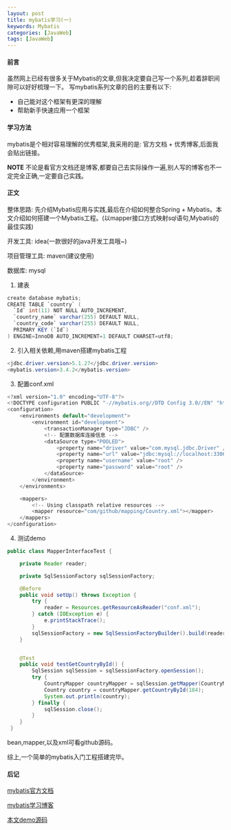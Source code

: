 ```yaml
---
layout: post
title: mybatis学习(一)
keywords: Mybatis
categories: [JavaWeb]
tags: [JavaWeb]
---
```

#### 前言
虽然网上已经有很多关于Mybatis的文章,但我决定要自己写一个系列,趁着辞职间隙可以好好梳理一下。
写mybatis系列文章的目的主要有以下:

* 自己能对这个框架有更深的理解
* 帮助新手快速应用一个框架

#### 学习方法
mybatis是个相对容易理解的优秀框架,我采用的是: 官方文档 + 优秀博客,后面我会贴出链接。

**NOTE**
不论是看官方文档还是博客,都要自己去实际操作一遍,别人写的博客也不一定完全正确,一定要自己实践。

#### 正文
整体思路: 先介绍Mybatis应用与实践,最后在介绍如何整合Spring + Mybatis。本文介绍如何搭建一个Mybatis工程。(以mapper接口方式映射sql语句,Mybatis的最佳实践)

开发工具: idea(一款很好的java开发工具哦~)

项目管理工具: maven(建议使用)

数据库: mysql

1. 建表

```java
create database mybatis;
CREATE TABLE `country` (
  `Id` int(11) NOT NULL AUTO_INCREMENT,
  `country_name` varchar(255) DEFAULT NULL,
  `country_code` varchar(255) DEFAULT NULL,
  PRIMARY KEY (`Id`)
) ENGINE=InnoDB AUTO_INCREMENT=1 DEFAULT CHARSET=utf8;
```

2. 引入相关依赖,用maven搭建mybatis工程

```java
<jdbc.driver.version>5.1.27</jdbc.driver.version>
<mybatis.version>3.4.2</mybatis.version>
```

3. 配置conf.xml

```java
<?xml version="1.0" encoding="UTF-8"?>
<!DOCTYPE configuration PUBLIC "-//mybatis.org//DTD Config 3.0//EN" "http://mybatis.org/dtd/mybatis-3-config.dtd">
<configuration>
    <environments default="development">
        <environment id="development">
            <transactionManager type="JDBC" />
            <!-- 配置数据库连接信息 -->
            <dataSource type="POOLED">
                <property name="driver" value="com.mysql.jdbc.Driver" />
                <property name="url" value="jdbc:mysql://localhost:3306/mybatis" />
                <property name="username" value="root" />
                <property name="password" value="root" />
            </dataSource>
        </environment>
    </environments>

    <mappers>
        <!-- Using classpath relative resources -->
        <mapper resource="com/github/mapping/Country.xml"></mapper>
    </mappers>
</configuration>

```

4. 测试demo

```java
public class MapperInterfaceTest {

    private Reader reader;

    private SqlSessionFactory sqlSessionFactory;

    @Before
    public void setUp() throws Exception {
        try {
            reader = Resources.getResourceAsReader("conf.xml");
        } catch (IOException e) {
            e.printStackTrace();
        }
        sqlSessionFactory = new SqlSessionFactoryBuilder().build(reader);
    }


    @Test
    public void testGetCountryById() {
        SqlSession sqlSession = sqlSessionFactory.openSession();
        try {
            CountryMapper countryMapper = sqlSession.getMapper(CountryMapper.class);
            Country country = countryMapper.getCountryById(184);
            System.out.println(country);
        } finally {
            sqlSession.close();
        }
    }
 }

```

bean,mapper,以及xml可看github源码。

综上,一个简单的mybatis入门工程搭建完毕。


#### 后记
[mybatis官方文档](http://www.mybatis.org/mybatis-3/zh/getting-started.html)

[mybatis学习博客](https://my.oschina.net/zudajun/blog)

[本文demo源码](https://github.com/rmqc0909/keep.git)

